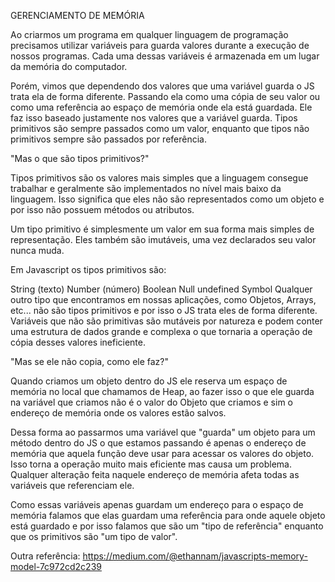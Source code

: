 GERENCIAMENTO DE MEMÓRIA

Ao criarmos um programa em qualquer linguagem de programação precisamos utilizar variáveis para guarda valores durante a execução de nossos programas. Cada uma dessas variáveis é armazenada em um lugar da memória do computador.

Porém, vimos que dependendo dos valores que uma variável guarda o JS trata ela de forma diferente. Passando ela como uma cópia de seu valor ou como uma referência ao espaço de memória onde ela está guardada. Ele faz isso baseado justamente nos valores que a variável guarda. Tipos primitivos são sempre passados como um valor, enquanto que tipos não primitivos sempre são passados por referência.

"Mas o que são tipos primitivos?"

Tipos primitivos são os valores mais simples que a linguagem consegue trabalhar e geralmente são implementados no nível mais baixo da linguagem. Isso significa que eles não são representados como um objeto e por isso não possuem métodos ou atributos.

Um tipo primitivo é simplesmente um valor em sua forma mais simples de representação. Eles também são imutáveis, uma vez declarados seu valor nunca muda.

Em Javascript os tipos primitivos são:

String (texto)
Number (número)
Boolean
Null
undefined
Symbol
Qualquer outro tipo que encontramos em nossas aplicações, como Objetos, Arrays, etc... não são tipos primitivos e por isso o JS trata eles de forma diferente. Variáveis que não são primitivas são mutáveis por natureza e podem conter uma estrutura de dados grande e complexa o que tornaria a operação de cópia desses valores ineficiente.

"Mas se ele não copia, como ele faz?"

Quando criamos um objeto dentro do JS ele reserva um espaço de memória no local que chamamos de Heap, ao fazer isso o que ele guarda na variável que criamos não é o valor do Objeto que criamos e sim o endereço de memória onde os valores estão salvos.

Dessa forma ao passarmos uma variável que "guarda" um objeto para um método dentro do JS o que estamos passando é apenas o endereço de memória que aquela função deve usar para acessar os valores do objeto. Isso torna a operação muito mais eficiente mas causa um problema. Qualquer alteração feita naquele endereço de memória afeta todas as variáveis que referenciam ele.

Como essas variáveis apenas guardam um endereço para o espaço de memória falamos que elas guardam uma referência para onde aquele objeto está guardado e por isso falamos que são um "tipo de referência" enquanto que os primitivos são "um tipo de valor".

Outra referência: https://medium.com/@ethannam/javascripts-memory-model-7c972cd2c239
